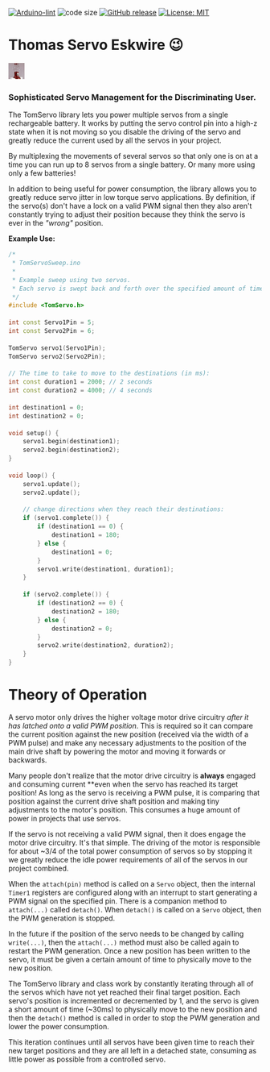 <!-- [![Arduino CI](https://github.com/ripred/TomServo/workflows/Arduino%20CI/badge.svg)](https://github.com/marketplace/actions/arduino_ci) -->
[![Arduino-lint](https://github.com/ripred/TomServo/actions/workflows/arduino-lint.yml/badge.svg)](https://github.com/ripred/TomServo/actions/workflows/arduino-lint.yml)
![code size](https://img.shields.io/github/languages/code-size/ripred/TomServo)
[![GitHub release](https://img.shields.io/github/release/ripred/TomServo.svg?maxAge=3600)](https://github.com/ripred/TomServo/releases)
[![License: MIT](https://img.shields.io/badge/license-MIT-green.svg)](https://github.com/ripred/TomServo/blob/master/LICENSE)

# Thomas Servo Eskwire 😉

![TomServo32x32.png](TomServo32x32.png)

### Sophisticated Servo Management for the Discriminating User.

The TomServo library lets you power multiple servos
from a single rechargeable battery. It works by putting the
servo control pin into a high-z state when it is not 
moving so you disable the driving of the servo
and greatly reduce the current used by all the servos in 
your project.

By multiplexing the movements of several servos
so that only one is on at a time you can run up
to 8 servos from a single battery. Or many more
using only a few batteries!

In addition to being useful for power consumption, the library 
allows you to greatly reduce servo jitter in low torque servo 
applications. By definition, if the servo(s) don't have a lock on
a valid PWM signal then they also aren't constantly trying to adjust
their position because they think the servo is ever in the *"wrong"*
position.

**Example Use:**
```cpp
/* 
 * TomServoSweep.ino
 * 
 * Example sweep using two servos.
 * Each servo is swept back and forth over the specified amount of time.
 */
#include <TomServo.h>

int const Servo1Pin = 5;
int const Servo2Pin = 6;

TomServo servo1(Servo1Pin);
TomServo servo2(Servo2Pin);

// The time to take to move to the destinations (in ms):
int const duration1 = 2000; // 2 seconds
int const duration2 = 4000; // 4 seconds

int destination1 = 0;
int destination2 = 0;

void setup() {
    servo1.begin(destination1);
    servo2.begin(destination2);
}

void loop() {
    servo1.update();
    servo2.update();

    // change directions when they reach their destinations:
    if (servo1.complete()) {
        if (destination1 == 0) {
            destination1 = 180;
        } else {
            destination1 = 0;
        }
        servo1.write(destination1, duration1);
    }

    if (servo2.complete()) {
        if (destination2 == 0) {
            destination2 = 180;
        } else {
            destination2 = 0;
        }
        servo2.write(destination2, duration2);
    }
}
```

# Theory of Operation

A servo motor only drives the higher voltage motor drive circuitry *after it has latched onto a valid PWM position*. This is required so it can compare the current position against the new position (received via the width of a PWM pulse) and make any necessary adjustments to the position of the main drive shaft by powering the motor and moving it forwards or backwards.

Many people don't realize that the motor drive circuitry is **always** engaged and consuming current **even when the servo has reached its target position! As long as the servo is receiving a PWM pulse, it is comparing that position against the current drive shaft position and making tiny adjustments to the motor's position. This consumes a huge amount of power in projects that use servos.

If the servo is not receiving a valid PWM signal, then it does engage the motor drive circuitry. It's that simple. The driving of the motor is responsible for about ~3/4 of the total power consumption of servos so by stopping it we greatly reduce the idle power requirements of all of the servos in our project combined. 

When the `attach(pin)` method is called on a `Servo` object, then the internal `Timer1` registers are configured along with an interrupt to start generating a PWM signal on the specified pin. There is a companion method to `attach(...)` called `detach()`. When `detach()` is called on a `Servo` object, then the PWM generation is stopped. 

In the future if the position of the servo needs to be changed by calling `write(...)`, then the `attach(...)` method must also be called again to restart the PWM generation. Once a new position has been written to the servo, it must be given a certain amount of time to physically move to the new position. 

The TomServo library and class work by constantly iterating through all of the servos which have not yet reached their final target position. Each servo's position is incremented or decremented by 1, and the servo is given a short amount of time (~30ms) to physically move to the new position and then the `detach()` method is called in order to stop the PWM generation and lower the power consumption.

This iteration continues until all servos have been given time to reach their new target positions and they are all left in a detached state, consuming as little power as possible from a controlled servo.
